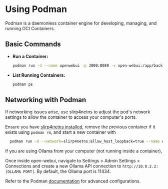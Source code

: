 
# Using Podman

Podman is a daemonless container engine for developing, managing, and running OCI Containers.

## Basic Commands

- **Run a Container:**

  ```bash
  podman run -d --name openwebui -p 3000:8080 -v open-webui:/app/backend/data ghcr.io/open-webui/open-webui:main
  ```

- **List Running Containers:**

  ```bash
  podman ps
  ```

## Networking with Podman

If networking issues arise, use slirp4netns to adjust the pod's network settings to allow the container to access your computer's ports.

Ensure you have [slirp4netns installed](https://github.com/rootless-containers/slirp4netns?tab=readme-ov-file#install), remove the previous container if it exists using `podman rm`, and start a new container with

```bash
  podman run -d --network=slirp4netns:allow_host_loopback=true --name openwebui -p 3000:8080 -v open-webui:/app/backend/data ghcr.io/open-webui/open-webui:main
```

If you are using Ollama from your computer (not running inside a container),

Once inside open-webui, navigate to Settings > Admin Settings > Connections and create a new Ollama API connection to `http://10.0.2.2:[OLLAMA PORT]`. By default, the Ollama port is 11434.

Refer to the Podman [documentation](https://podman.io/) for advanced configurations.
